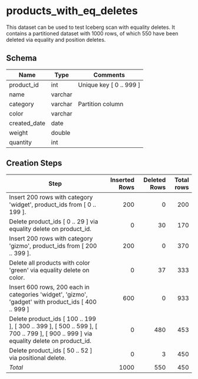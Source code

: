 # products_with_eq_deletes

This dataset can be used to test Iceberg scan with equality deletes.  It contains a partitioned dataset with 1000 rows, of which 550 have been deleted via equality and position deletes.

## Schema

| Name          | Type     | Comments                |
|---------------|----------|-------------------------|
| product_id    | int      | Unique key [ 0 .. 999 ] |
| name          | varchar  |                         |
| category      | varchar  | Partition column        |
| color         | varchar  |                         |
| created_date  | date     |                         |
| weight        | double   |                         |
| quantity      | int      |                         |

## Creation Steps

| Step                                                                                                                                 | Inserted Rows | Deleted Rows | Total rows |
|--------------------------------------------------------------------------------------------------------------------------------------|--------------:|-------------:|-----------:|
| Insert 200 rows with category 'widget', product_ids from [ 0 .. 199 ].                                                               |           200 |            0 |        200 |
| Delete product_ids [ 0 .. 29 ] via equality delete on product_id.                                                                    |             0 |           30 |        170 |
| Insert 200 rows with category 'gizmo', product_ids from [ 200 .. 399 ].                                                              |           200 |            0 |        370 |
| Delete all products with color 'green' via equality delete on color.                                                                 |             0 |           37 |        333 |
| Insert 600 rows, 200 each in categories 'widget', 'gizmo', 'gadget' with product_ids [ 400 .. 999 ]                                  |           600 |            0 |        933 |
| Delete product_ids [ 100 .. 199 ], [ 300 .. 399 ], [ 500 .. 599 ], [ 700 .. 799 ], [ 900 .. 999 ] via equality delete on product_id. |             0 |          480 |        453 |
| Delete product_ids [ 50 .. 52 ] via positional delete.                                                                               |             0 |            3 |        450 |
| *Total*                                                                                                                              |          1000 |          550 |        450 |
